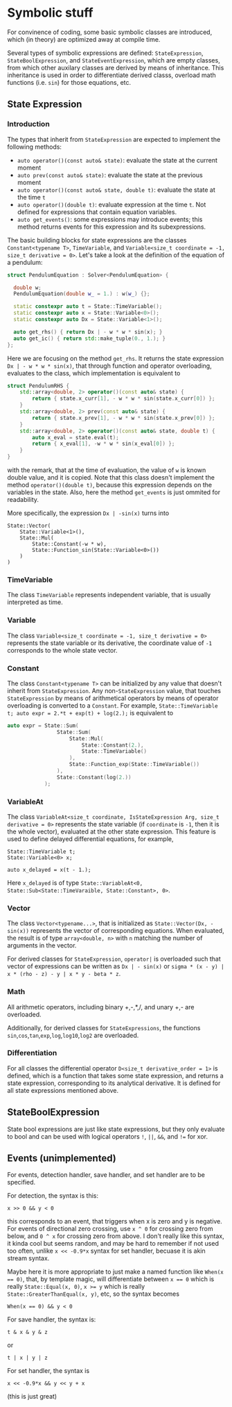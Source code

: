 # Symbolic stuff

For convinence of coding, some basic symbolic classes are introduced, which (in theory) are optimized away at compile time.

Several types of symbolic expressions are defined: ```StateExpression```, ```StateBoolExpression```, and ```StateEventExpression```, which are empty classes, from which other auxilary classes are derived by means of inheritance. This inheritance is used in order to differentiate derived classs, overload math functions (i.e. ```sin```) for those equations, etc.

## State Expression

### Introduction

The types that inherit from ```StateExpression``` are expected to implement the following methods:
- ```auto operator()(const auto& state)```: evaluate the state at the current moment
- ```auto prev(const auto& state)```: evaluate the state at the previous moment
- ```auto operator()(const auto& state, double t)```: evaluate the state at the time ```t```
- ```auto operator()(double t)```: evaluate expression at the time ```t```. Not defined for expressions that contain equation variables.
- ```auto get_events()```: some expressions may introduce events; this method returns events for this expression and its subexpressions.

The basic building blocks for state expressions are the classes ```Constant<typename T>```, ```TimeVariable```, and ```Variable<size_t coordinate = -1, size_t derivative = 0>```. Let's take a look at the definition of the equation of a pendulum:

```c++
struct PendulumEquation : Solver<PendulumEquation> {

  double w;
  PendulumEquation(double w_ = 1.) : w(w_) {};

  static constexpr auto t = State::TimeVariable();
  static constexpr auto x = State::Variable<0>();
  static constexpr auto Dx = State::Variable<1>();

  auto get_rhs() { return Dx | - w * w * sin(x); }
  auto get_ic() { return std::make_tuple(0., 1.); }
};
```

Here we are focusing on the method `get_rhs`. It returns the state expression ```Dx | - w * w * sin(x)```, that through function and operator overloading, evaluates to the class, which implementation is equivalent to

```c++
struct PendulumRHS {
    std::array<double, 2> operator()(const auto& state) {
        return { state.x_curr[1], - w * w * sin(state.x_curr[0]) };
    }
    std::array<double, 2> prev(const auto& state) {
        return { state.x_prev[1], - w * w * sin(state.x_prev[0]) };
    }
    std::array<double, 2> operator()(const auto& state, double t) {
        auto x_eval = state.eval(t);
        return { x_eval[1], -w * w * sin(x_eval[0]) };
    }
}
```

with the remark, that at the time of evaluation, the value of ```w``` is known double value, and it is copied. Note that this class doesn't implement the method `operator()(double t)`, because this expression depends on the variables in the state. Also, here the method ```get_events``` is just ommited for readability. 

More specifically, the expression ```Dx | -sin(x)``` turns into 
```
State::Vector(
    State::Variable<1>(), 
    State::Mul(
        State::Constant(-w * w),
        State::Function_sin(State::Variable<0>())
    )
)
```

### TimeVariable

The class ```TimeVariable``` represents independent variable, that is usually interpreted as time.

### Variable

The class ```Variable<size_t coordinate = -1, size_t derivative = 0>``` represents the state variable or its derivative, the coordinate value of `-1` corresponds to the whole state vector.

### Constant

The class ```Constant<typename T>``` can be initialized by any value that doesn't inherit from `StateExpression`. Any non-`StateExpression` value, that touches `StateExpression` by means of arithmetical operators by means of operator overloading is converted to a `Constant`. For example, 
`State::TimeVariable t; auto expr = 2.*t + exp(t) + log(2.);`
is equivalent to 
```c++
auto expr = State::Sum(
                State::Sum(
                    State::Mul(
                        State::Constant(2.), 
                        State::TimeVariable()
                    ),
                    State::Function_exp(State::TimeVariable())
                ),
                State::Constant(log(2.))
            );
```

### VariableAt

The class `VariableAt<size_t coordinate, IsStateExpression Arg, size_t derivative = 0>` represents the state variable (if `coordinate` is `-1`, then it is the whole vector), evaluated at the other state expression. This feature is used to define delayed differential equations, for example,

```
State::TimeVariable t;
State::Variable<0> x;

auto x_delayed = x(t - 1.);
```
Here ```x_delayed``` is of type `State::VariableAt<0, State::Sub<State::TimeVaraible, State::Constant>, 0>`.

### Vector

The class ```Vector<typename...>```, that is initialized as `State::Vector(Dx, -sin(x))` represents the vector of corresponding equations. When evaluated, the result is of type `array<double, n>` with `n` matching the number of arguments in the vector.

For derived classes for `StateExpression`, `operator|` is overloaded such that vector of expressions can be written as `Dx | - sin(x)` or `sigma * (x - y) | x * (rho - z) - y | x * y - beta * z`.


### Math 

All arithmetic operators, including binary +,-,*,/, and unary +,- are overloaded.

Additionally, for derived classes for `StateExpressions`, the functions `sin`,`cos`,`tan`,`exp`,`log`,`log10`,`log2` are overloaded.


### Differentiation

For all classes the differential operator `D<size_t derivative_order = 1>` is defined, which is a function that takes some state expression, and returns a state expression, corresponding to its analytical derivative. It is defined for all state expressions mentioned above.


## StateBoolExpression

State bool expressions are just like state expressions, but they only evaluate to bool and can be used with logical operators `!`, `||`, `&&`, and `!=` for xor.

## Events (unimplemented)

For events, detection handler, save handler, and set handler are to be specified.

For detection, the syntax is this:
```
x >> 0 && y < 0
```
this corresponds to an event, that triggers when x is zero and y is negative. For events of directional zero crossing, use `x ^ 0` for crossing zero from below, and `0 ^ x` for crossing zero from above. I don't really like this syntax, it kinda cool but seems random, and may be hard to remember if not used too often, unlike `x << -0.9*x` syntax for set handler, becuase it is akin stream syntax.

Maybe here it is more appropriate to just make a named function like `When(x == 0)`, that, by template magic, will differentiate between
`x == 0` which is really `State::Equal(x, 0)`, `x >= y` which is really `State::GreaterThanEqual(x, y)`, etc, so the syntax becomes
```
When(x == 0) && y < 0
```


For save handler, the syntax is:
```
t & x & y & z
```
or
```
t | x | y | z
```

For set handler, the syntax is
```
x << -0.9*x && y << y + x
```

(this is just great)
